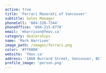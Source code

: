 ```yaml
---
active: true
title: 'Ferrari Maserati of Vancouver'
subtitle: Sales Manager
phoneCell: '604-328-7344'
phoneOffice: '604-215-8778'
email: 'mharrison@fmov.ca'
category: dealerships
name: 'Mark Harrison'
image_path: /images/ferrari.png
color: '#ff0000'
website: 'fmov.ca'
address: '1860 Burrard Street, Vancouver, BC'
profile_image: 'person.png'
---
```

